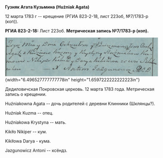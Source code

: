 **Гузняк Агата Кузьмина (Hużniak Agata)**

12 марта 1783 г -- крещение (РГИА 823-2-18, лист 223об, №7/1783-р
(коп)).

**РГИА 823-2-18:** Лист 223об. **Метрическая запись №7/1783-р (коп).**

![](./media/33227d9d1139a39801e0c716ff52d56e0ab4c065.png){width="6.496527777777778in"
height="1.6597222222222223in"}

Дедиловичская Покровская церковь. 12 марта 1783 года. Метрическая запись
о крещении.

Huźniakowna Agata -- дочь родителей с деревни Клинники (Шклянцы?).

Huźniak Kuzma -- отец.

Huźniakowa Krystyna -- мать.

Kikiło Nikiper -- кум.

Kikiłowa Darya - кума.

Jazgunowicz Antoni -- ксёндз.
